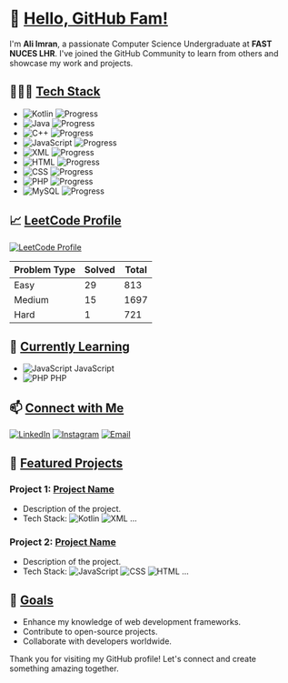 # 👋 <b><u>Hello, GitHub Fam!</u></b>

I'm **Ali Imran**, a passionate Computer Science Undergraduate at **FAST NUCES LHR**. I've joined the GitHub Community to learn from others and showcase my work and projects.

## 👨🏻‍💻 <b><u>Tech Stack</u></b>

- ![Kotlin](https://img.shields.io/badge/-Kotlin-0095D5?logo=kotlin&logoColor=white)      ![Progress](https://progress-bar.dev/70)
- ![Java](https://img.shields.io/badge/-Java-007396?logo=java&logoColor=white)            ![Progress](https://progress-bar.dev/80)
- ![C++](https://img.shields.io/badge/-C++-00599C?logo=cplusplus&logoColor=white)         ![Progress](https://progress-bar.dev/65)
- ![JavaScript](https://img.shields.io/badge/-JavaScript-F7DF1E?logo=javascript&logoColor=black)  ![Progress](https://progress-bar.dev/75)
- ![XML](https://img.shields.io/badge/-XML-FFA500?logo=xml&logoColor=white)               ![Progress](https://progress-bar.dev/60)
- ![HTML](https://img.shields.io/badge/-HTML-E34F26?logo=html5&logoColor=white)           ![Progress](https://progress-bar.dev/85)
- ![CSS](https://img.shields.io/badge/-CSS-1572B6?logo=css3&logoColor=white)              ![Progress](https://progress-bar.dev/75)
- ![PHP](https://img.shields.io/badge/-PHP-777BB4?logo=php&logoColor=white)               ![Progress](https://progress-bar.dev/50)
- ![MySQL](https://img.shields.io/badge/-MySQL-4479A1?logo=mysql&logoColor=white)         ![Progress](https://progress-bar.dev/70)


## 📈 <b><u>LeetCode Profile</u></b>

[![LeetCode Profile](https://img.shields.io/badge/LeetCode-Profile-blue?logo=leetcode&logoColor=white)](https://leetcode.com/Coconut-X)

| Problem Type    | Solved  | Total |
|-----------------|---------|-------|
| Easy            | 29      | 813   |
| Medium          | 15      | 1697  |
| Hard            | 1       | 721   |





## 🌱 <b><u>Currently Learning</u></b>

- ![JavaScript](https://img.shields.io/badge/-JavaScript-F7DF1E?logo=javascript&logoColor=white) JavaScript
- ![PHP](https://img.shields.io/badge/-PHP-777BB4?logo=php&logoColor=white) PHP


## 📫 <b><u>Connect with Me</u></b>

[![LinkedIn](https://img.shields.io/badge/-LinkedIn-0077B5?logo=linkedin&logoColor=white)](https://www.linkedin.com/in/ali-imran-ab5844290/)
[![Instagram](https://img.shields.io/badge/-Instagram-E4405F?logo=instagram&logoColor=white&style=for-the-badge)](https://instagram.com/coconut._x._)
[![Email](https://img.shields.io/badge/-Email-D14836?logo=gmail&logoColor=white)](mailto:coconutx453@gmail.com)

## 📂 <b><u>Featured Projects</u></b>

### Project 1: [Project Name](https://github.com/Coconut-X/Conversions-Application)
- Description of the project.
- Tech Stack: ![Kotlin](https://img.shields.io/badge/-Kotlin-0095D5?logo=kotlin&logoColor=white) ![XML](https://img.shields.io/badge/-XML-FFA500?logo=xml&logoColor=white)   ...

### Project 2: [Project Name](https://github.com/Coconut-X/project-name)
- Description of the project.
- Tech Stack: ![JavaScript](https://img.shields.io/badge/-JavaScript-F7DF1E?logo=javascript&logoColor=black) ![CSS](https://img.shields.io/badge/-CSS-1572B6?logo=css3&logoColor=white)  ![HTML](https://img.shields.io/badge/-HTML-E34F26?logo=html5&logoColor=white) ...

## 🎯 <b><u>Goals</u></b>

- Enhance my knowledge of web development frameworks.
- Contribute to open-source projects.
- Collaborate with developers worldwide.

Thank you for visiting my GitHub profile! Let's connect and create something amazing together.
